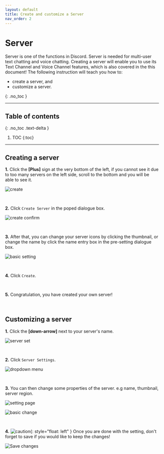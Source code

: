 ```yaml
---
layout: default
title: Create and customize a Server
nav_order: 2
---
```


# Server

Server is one of the functions in Discord. Server is needed for multi-user text chatting and voice chatting. Creating a server will enable you to use its Text Channel and Voice Channel features, which is also covered in the this document! The following instruction will teach you how to:

- create a server, and
- customize a server.

{: .no_toc }

---

## Table of contents

{: .no_toc .text-delta }

1. TOC
{:toc}

---

## Creating a server  

**1.** Click the **[Plus]** sign at the very bottom of the left, if you cannot see it due to too many servers on the left side, scroll to the bottom and you will be able to see it.

![create](https://github.com/bobsmithliu/discordfordummies/blob/gh-pages/assets/images/comm-user-doc-pic/server-create-first-step.png?raw=true)

<br  />

**2.** Click `Create Server` in the poped dialogue box.

![create confirm](https://github.com/bobsmithliu/discordfordummies/blob/gh-pages/assets/images/comm-user-doc-pic/server-create-second-step.png?raw=true)

<br  />

**3.** After that, you can change your server icons by clicking the thumbnail, or change the name by click the name entry box in the pre-setting dialogue box.

![basic setting](https://github.com/bobsmithliu/discordfordummies/blob/gh-pages/assets/images/comm-user-doc-pic/server-create-third-step.png?raw=true)

<br  />

**4.** Click `Create`.

<br  />

**5.** Congratulation, you have created your own server!

<br  />

## Customizing a server

**1.** Click the **[down-arrow]** next to your server's name.

![server set](https://github.com/bobsmithliu/discordfordummies/blob/gh-pages/assets/images/comm-user-doc-pic/server-custom-first-step.png?raw=true)

<br  />

**2.** Click `Server Settings`.

![dropdown menu](https://github.com/bobsmithliu/discordfordummies/blob/gh-pages/assets/images/comm-user-doc-pic/server-custom-second-step.png?raw=true)

<br  />

**3.** You can then change some properties of the server. e.g name, thumbnail, server region.

![setting page](https://github.com/bobsmithliu/discordfordummies/blob/gh-pages/assets/images/comm-user-doc-pic/serversetting.png?raw=true)

![basic change](https://github.com/bobsmithliu/discordfordummies/blob/gh-pages/assets/images/comm-user-doc-pic/serverpreivew.png?raw=true)

<br  />

**4.** ![caution](https://github.com/bobsmithliu/discordfordummies/blob/gh-pages/assets/images/comm-user-doc-pic/caution.png?raw=true){: style="float: left" } Once you are done with the setting, don't forget to save if you would like to keep the changes!

![Save changes](https://github.com/bobsmithliu/discordfordummies/blob/gh-pages/assets/images/comm-user-doc-pic/voice-channel-customize-3.PNG?raw=true)

